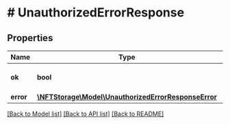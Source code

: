 # # UnauthorizedErrorResponse

## Properties

Name | Type | Description | Notes
------------ | ------------- | ------------- | -------------
**ok** | **bool** |  | [optional] [default to false]
**error** | [**\NFTStorage\Model\UnauthorizedErrorResponseError**](UnauthorizedErrorResponseError.md) |  | [optional]

[[Back to Model list]](../../README.md#models) [[Back to API list]](../../README.md#endpoints) [[Back to README]](../../README.md)
